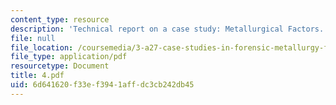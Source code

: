 ```yaml
---
content_type: resource
description: 'Technical report on a case study: Metallurgical Factors.'
file: null
file_location: /coursemedia/3-a27-case-studies-in-forensic-metallurgy-fall-2007/6d641620f33ef3941affdc3cb242db45_4.pdf
file_type: application/pdf
resourcetype: Document
title: 4.pdf
uid: 6d641620-f33e-f394-1aff-dc3cb242db45
---
```

